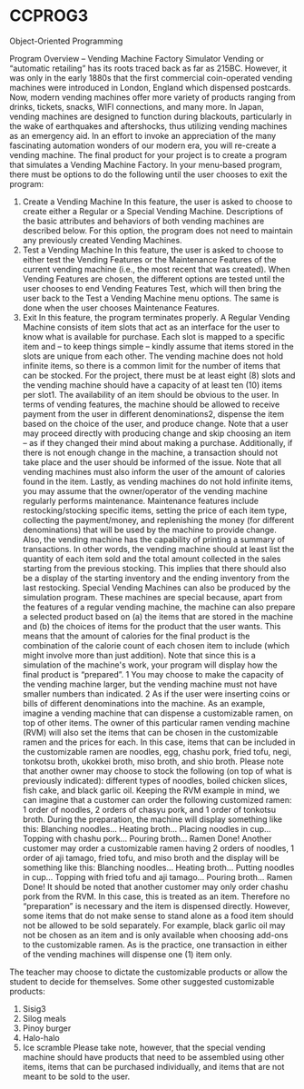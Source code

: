 # CCPROG3
Object-Oriented Programming

Program Overview – Vending Machine Factory Simulator
Vending or “automatic retailing” has its roots traced back as far as 215BC. However, it was only in the
early 1880s that the first commercial coin-operated vending machines were introduced in London,
England which dispensed postcards. Now, modern vending machines offer more variety of products
ranging from drinks, tickets, snacks, WIFI connections, and many more. In Japan, vending machines are
designed to function during blackouts, particularly in the wake of earthquakes and aftershocks, thus
utilizing vending machines as an emergency aid.
In an effort to invoke an appreciation of the many fascinating automation wonders of our modern era, you
will re-create a vending machine. The final product for your project is to create a program that simulates a
Vending Machine Factory. In your menu-based program, there must be options to do the following until
the user chooses to exit the program:
1. Create a Vending Machine
In this feature, the user is asked to choose to create either a Regular or a Special Vending Machine.
Descriptions of the basic attributes and behaviors of both vending machines are described below.
For this option, the program does not need to maintain any previously created Vending Machines.
2. Test a Vending Machine
In this feature, the user is asked to choose to either test the Vending Features or the Maintenance
Features of the current vending machine (i.e., the most recent that was created). When Vending
Features are chosen, the different options are tested until the user chooses to end Vending
Features Test, which will then bring the user back to the Test a Vending Machine menu options.
The same is done when the user chooses Maintenance Features.
3. Exit
In this feature, the program terminates properly.
A Regular Vending Machine consists of item slots that act as an interface for the user to know what is
available for purchase. Each slot is mapped to a specific item and – to keep things simple – kindly assume
that items stored in the slots are unique from each other. The vending machine does not hold infinite
items, so there is a common limit for the number of items that can be stocked. For the project, there must
be at least eight (8) slots and the vending machine should have a capacity of at least ten (10) items per
slot1. The availability of an item should be obvious to the user. In terms of vending features, the machine
should be allowed to receive payment from the user in different denominations2, dispense the item based
on the choice of the user, and produce change. Note that a user may proceed directly with producing
change and skip choosing an item – as if they changed their mind about making a purchase. Additionally,
if there is not enough change in the machine, a transaction should not take place and the user should be
informed of the issue. Note that all vending machines must also inform the user of the amount of calories
found in the item. Lastly, as vending machines do not hold infinite items, you may assume that the
owner/operator of the vending machine regularly performs maintenance. Maintenance features include
restocking/stocking specific items, setting the price of each item type, collecting the payment/money, and
replenishing the money (for different denominations) that will be used by the machine to provide change.
Also, the vending machine has the capability of printing a summary of transactions. In other words, the
vending machine should at least list the quantity of each item sold and the total amount collected in the
sales starting from the previous stocking. This implies that there should also be a display of the starting
inventory and the ending inventory from the last restocking.
Special Vending Machines can also be produced by the simulation program. These machines are special
because, apart from the features of a regular vending machine, the machine can also prepare a selected
product based on (a) the items that are stored in the machine and (b) the choices of items for the product
that the user wants. This means that the amount of calories for the final product is the combination of the
calorie count of each chosen item to include (which might involve more than just addition). Note that since
this is a simulation of the machine's work, your program will display how the final product is “prepared”.
1 You may choose to make the capacity of the vending machine larger, but the vending machine must not have smaller numbers
than indicated.
2 As if the user were inserting coins or bills of different denominations into the machine.
As an example, imagine a vending machine that can dispense a customizable ramen, on top of other
items. The owner of this particular ramen vending machine (RVM) will also set the items that can be
chosen in the customizable ramen and the prices for each. In this case, items that can be included in the
customizable ramen are noodles, egg, chashu pork, fried tofu, negi, tonkotsu broth, ukokkei broth, miso
broth, and shio broth. Please note that another owner may choose to stock the following (on top of what is
previously indicated): different types of noodles, boiled chicken slices, fish cake, and black garlic oil.
Keeping the RVM example in mind, we can imagine that a customer can order the following customized
ramen: 1 order of noodles, 2 orders of chasyu pork, and 1 order of tonkotsu broth. During the preparation,
the machine will display something like this:
Blanching noodles…
Heating broth…
Placing noodles in cup…
Topping with chashu pork…
Pouring broth…
Ramen Done!
Another customer may order a customizable ramen having 2 orders of noodles, 1 order of aji tamago, fried
tofu, and miso broth and the display will be something like this:
Blanching noodles…
Heating broth…
Putting noodles in cup…
Topping with fried tofu and aji tamago…
Pouring broth…
Ramen Done!
It should be noted that another customer may only order chashu pork from the RVM. In this case, this is
treated as an item. Therefore no “preparation” is necessary and the item is dispensed directly. However,
some items that do not make sense to stand alone as a food item should not be allowed to be sold
separately. For example, black garlic oil may not be chosen as an item and is only available when choosing
add-ons to the customizable ramen.
As is the practice, one transaction in either of the vending machines will dispense one (1) item only.

The teacher may choose to dictate the customizable products or allow the student to decide for
themselves. Some other suggested customizable products:
1. Sisig3
2. Silog meals
3. Pinoy burger
4. Halo-halo
5. Ice scramble
Please take note, however, that the special vending machine should have products that need to be
assembled using other items, items that can be purchased individually, and items that are not meant to
be sold to the user.
